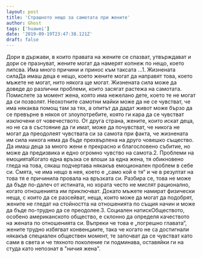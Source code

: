 ```yaml
---
layout: post
title: 'Страшното нещо за самотата при жените'
author: Ghost
tags: ['huawei']
date: '2019-09-19T23:47:38.121Z'
draft: false
---
```


Дори в държави, в които правата на жените се спазват, утвърждават и дори се празнуват, жените могат да намерят копнеж по нещо, което липсва. Има много причини и принос към таксата ...1. Жизнената силаДа имаш деца е нещо, което жените могат да направят това, което мъжете не могат, нито някога ще могат. Жизнената сила може да доведе до различни проблеми, които засягат растежа на самотата. Помислете за момент жена, която има нежелано дете, което те не могат да си позволят. Неохотните самотни майки може да не се чувстват, че има някаква помощ там за тях, а опитът да дадат живот може бързо да се превърне в някоя от злоупотребите, която ги кара да се чувстват изключени от човечеството. От друга страна, жените, които искат деца, но не са в състояние да ги имат, може да почувстват, че никога не могат да преодолеят чувствата си за самота при факта, че жизнената им сила никога няма да бъде прехвърлена на друго човешко същество. Да имаш деца за много жени е прекрасно и благословено събитие, но може да предизвика и едно огромно чувство на самота.2. Проблеми на емоциятаКогато една връзка се влоши за една жена, тя обикновено гледа на това, сякаш подчертава някакъв емоционален проблем в себе си. Смята, че има нещо в нея, което е „само кой е тя“ и че в резултат на това тя е причинила провала на връзката си. Разбира се, това не може да бъде по-далеч от истината, но хората често не мислят рационално, когато отношенията им приключват. Докато мъжете намират физически неща, с които да се разсейват, неща, които може да могат да подобрят, жените не гледат на стойността на отношенията по същия начин и може да бъде по-трудно да се преодолее.3. Социален натискОбществото, особено американското общество, е склонно да определя качеството на жената по отношенията си. Въпреки че това е „погрешно главата“, жените трудно избягват конвенциите, така че когато не са достигнали някакъв специален обществен момент, те започват да се чувстват като сами в света и че тяхното поколение ги подминава, оставяйки ги на студа като непознат в "ничия жена".                
